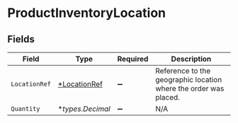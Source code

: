 # ProductInventoryLocation


## Fields

| Field                                                            | Type                                                             | Required                                                         | Description                                                      |
| ---------------------------------------------------------------- | ---------------------------------------------------------------- | ---------------------------------------------------------------- | ---------------------------------------------------------------- |
| `LocationRef`                                                    | [*LocationRef](../../models/shared/locationref.md)               | :heavy_minus_sign:                                               | Reference to the geographic location where the order was placed. |
| `Quantity`                                                       | **types.Decimal*                                                 | :heavy_minus_sign:                                               | N/A                                                              |
